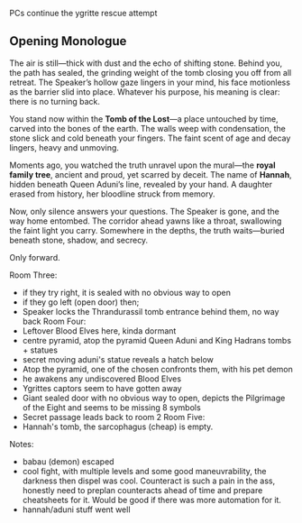PCs continue the ygritte rescue attempt

## Opening Monologue

The air is still—thick with dust and the echo of shifting stone. Behind you, the path has sealed, the grinding weight of the tomb closing you off from all retreat. The Speaker’s hollow gaze lingers in your mind, his face motionless as the barrier slid into place. Whatever his purpose, his meaning is clear: there is no turning back.

You stand now within the **Tomb of the Lost**—a place untouched by time, carved into the bones of the earth. The walls weep with condensation, the stone slick and cold beneath your fingers. The faint scent of age and decay lingers, heavy and unmoving.

Moments ago, you watched the truth unravel upon the mural—the **royal family tree**, ancient and proud, yet scarred by deceit. The name of **Hannah**, hidden beneath Queen Aduni’s line, revealed by your hand. A daughter erased from history, her bloodline struck from memory.

Now, only silence answers your questions. The Speaker is gone, and the way home entombed. The corridor ahead yawns like a throat, swallowing the faint light you carry. Somewhere in the depths, the truth waits—buried beneath stone, shadow, and secrecy.

Only forward.

Room Three:   
- if they try right, it is sealed with no obvious way to open
- if they go left (open door) then;
- Speaker locks the Thrandurassil tomb entrance behind them, no way back
Room Four:   
- Leftover Blood Elves here, kinda dormant
- centre pyramid, atop the pyramid Queen Aduni and King Hadrans tombs + statues
- secret moving aduni's statue reveals a hatch below
- Atop the pyramid, one of the chosen confronts them, with his pet demon
- he awakens any undiscovered Blood Elves
- Ygrittes captors seem to have gotten away
- Giant sealed door with no obvious way to open, depicts the Pilgrimage of the Eight and seems to be missing 8 symbols
- Secret passage leads back to room 2 
Room Five:   
- Hannah's tomb, the sarcophagus (cheap) is empty.

Notes:
- babau (demon) escaped
- cool fight, with multiple levels and some good maneuvrability, the darkness then dispel was cool. Counteract is such a pain in the ass, honestly need to preplan counteracts ahead of time and prepare cheatsheets for it. Would be good if there was more automation for it.
- hannah/aduni stuff went well

